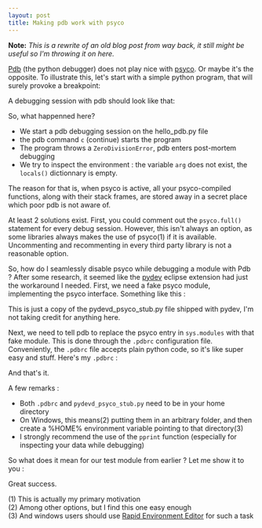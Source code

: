 ```yaml
--- 
layout: post 
title: Making pdb work with psyco 
---
```


**Note:** *This is a rewrite of an old blog post from way back, it
  still might be useful so I'm throwing it on here.*

[Pdb](http://docs.python.org/library/pdb.html) (the python debugger)
does not play nice with [psyco](http://psyco.sourceforge.net/). Or maybe it's
the opposite. 
To illustrate this, 
let's start with a simple python program, that will surely provoke a
breakpoint:

<script src="http://gist.github.com/575083.js?file=hello_pdb.py"> </script>

A debugging session with pdb should look like that:

<script src="http://gist.github.com/575099.js?file=pdb_psyco_session">
</script>

So, what happenned here?
* We start a pdb debugging session on the hello_pdb.py file
* the pdb command `c` (continue) starts the program
* The program throws a `ZeroDivisionError`, pdb enters post-mortem
   debugging
* We try to inspect the environment : the variable `arg` does not exist,
   the `locals()` dictionnary is empty.

The reason for that is, when psyco is active, all your
psyco-compiled functions, along with their stack frames, are stored away in a secret place which poor
pdb is not aware of.

At least 2 solutions exist. First, you could comment out the `psyco.full()`
statement for every debug session. However, this isn't always an
option, as some libraries always makes the use of psyco(1) if it is
available. Uncommenting and recommenting in every third party library
is not a reasonable option.

So, how do I seamlessly disable psyco while debugging a module with
Pdb ? After some research, it seemed like the
[pydev](http://pydev.sourceforge.net) eclipse extension had just the
workaround I needed. First, we need a fake psyco module, implementing
the psyco interface. Something like this :

<script src="http://gist.github.com/575112.js?file=pdb_psyco_stub.py">
</script>

This is just a copy of the pydevd_psyco_stub.py file shipped with
pydev, I'm not taking credit for anything here.

Next, we need to tell pdb to replace the psyco entry in `sys.modules`
with that fake module. This is done through the `.pdbrc` configuration
file. Conveniently, the `.pdbrc` file accepts plain python code, so it's
like super easy and stuff.  Here's my `.pdbrc` :

<script src="http://gist.github.com/575176.js?file=dotpdbrc"> </script>


And that's it.

A few remarks :
* Both `.pdbrc` and `pydevd_psyco_stub.py` need to be in your home directory
* On Windows, this means(2) putting them in an arbitrary folder, and
  then create a %HOME% environment variable pointing to that
  directory(3)
* I strongly recommend the use of the `pprint` function (especially for
  inspecting your data while debugging)


So what does it mean for our test module from earlier ? Let me show it
to you :

<script
src="http://gist.github.com/575180.js?file=pdb_psyco_stub_session"> </script>

Great success.




(1) This is actually my primary motivation  
(2) Among other options, but I find this one easy enough  
(3) And windows users should use [Rapid Environment Editor](http://www.rapidee.com/en/about) for such a task  


